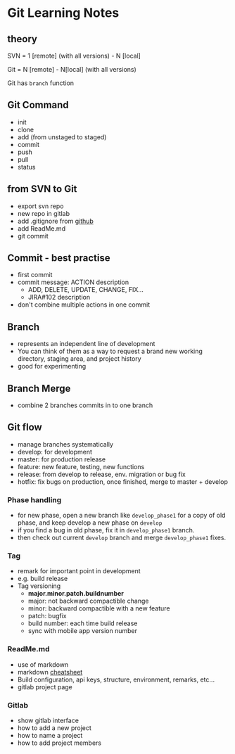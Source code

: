 # Git Learning Notes

## theory

SVN = 1 [remote] \(with all versions\) - N [local] 

Git = N [remote] - N[local] \(with all versions\)

Git has `branch` function

## Git Command

- init
- clone
- add (from unstaged to staged)
- commit
- push
- pull
- status

## from SVN to Git

- export svn repo
- new repo in gitlab 
- add .gitignore from [github](https://github.com/github/gitignore)
- add ReadMe.md
- git commit

## Commit - best practise

- first commit
- commit message: ACTION description
  - ADD, DELETE, UPDATE,  CHANGE, FIX...
  - JIRA#102 description
- don't combine multiple actions in one commit

## Branch

- represents an independent line of development
- You can think of them as a way to request a brand new working directory, staging area, and project history
- good for experimenting 

## Branch Merge

- combine 2 branches commits in to one branch

## Git flow

- manage branches systematically 
- develop: for development
- master: for production release
- feature: new feature, testing, new functions
- release: from develop to release, env. migration or bug fix
- hotfix: fix bugs on production, once finished, merge to master + develop

### Phase handling

- for new phase, open a new branch like `develop_phase1` for a copy of old phase, and keep develop a new phase on `develop`
- if you find a bug in old phase, fix it in `develop_phase1` branch.
- then check out current `develop` branch and merge `develop_phase1` fixes.

### Tag

- remark for important point in development
- e.g. build release
- Tag versioning
  - __major.minor.patch.buildnumber__
  - major: not backward compactible change
  - minor: backward compactible with a new feature
  - patch: bugfix
  - build number: each time build release
  - sync with mobile app version number

### ReadMe.md

- use of markdown
- markdown [cheatsheet](https://github.com/adam-p/markdown-here/wiki/Markdown-Cheatsheet)
- Build configuration, api keys, structure, environment, remarks, etc...
- gitlab project page

### Gitlab 

- show gitlab interface
- how to add a new project
- how to name a project
- how to add project members